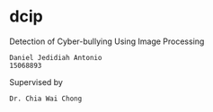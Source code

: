 # dcip
Detection of Cyber-bullying Using Image Processing


```
Daniel Jedidiah Antonio
15068893
```
Supervised by
```
Dr. Chia Wai Chong
```

